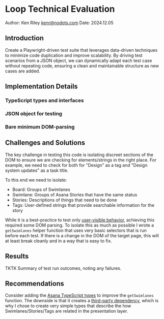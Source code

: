 # Loop Technical Evaluation

Author: Ken Riley <kenr@nodots.com>
Date: 2024.12.05

## Introduction

Create a Playwright-driven test suite that leverages data-driven techniques to minimize code duplication and improve scalability. By driving test scenarios from a JSON object, we can dynamically adapt each test case without repeating code, ensuring a clean and maintainable structure as new cases are added.

## Implementation Details

### TypeScript types and interfaces

### JSON object for testing

### Bare minimum DOM-parsing

## Challenges and Solutions

The key challenge in testing this code is isolating discreet sections of the DOM to ensure we are checking for elements/strings in the right place. For example, we need to check for both for "Design" as a tag and
"Design system updates" as a task title.

To this end we need to isolate:

- Board: Groups of Swimlanes
- Swimlane: Groups of Asana Stories that have the same status
- Stories: Descriptions of things that need to be done
- Tags: User-defined strings that provide searchable information for the story

While it is a best-practice to test only [user-visible behavior](https://playwright.dev/docs/best-practices#test-user-visible-behavior), achieving this required some DOM parsing. To isolate this as much as possible I wrote a `getSwimlanes` helper function that uses very basic selectors that is run before each test. If there is a change in the DOM of the target page, this will at least break cleanly and in a way that is easy to fix.

## Results

TKTK Summary of test run outcomes, noting any failures.

## Recommendations

Consider adding the [Asana TypeScript types](https://www.npmjs.com/package/@types/asana) to improve the `getSwimlanes` function. The downside is that it creates a [third-party dependency](https://playwright.dev/docs/best-practices#avoid-testing-third-party-dependencies), which is why I chose to create very simple types that describe the how Swimlanes/Stories/Tags are related in the presentation layer.
